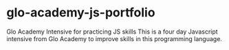 # glo-academy-js-portfolio
Glo Academy Intensive for practicing JS skills
This is a four day Javascript intensive from Glo Academy to improve skills in this programming language.
